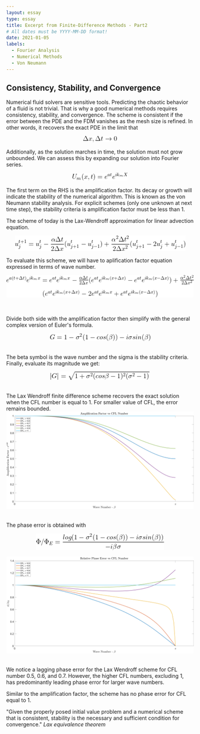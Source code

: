 ```yaml
---
layout: essay
type: essay
title: Excerpt from Finite-Difference Methods - Part2
# All dates must be YYYY-MM-DD format!
date: 2021-01-05
labels:
  - Fourier Analysis
  - Numerical Methods
  - Von Neumann
---
```


## Consistency, Stability, and Convergence

Numerical fluid solvers are sensitive tools. Predicting the chaotic behavior of a fluid is not trivial. That is why a good numerical methods requires consistency, stability, and convergence. The scheme is consistent if the error between the PDE and the FDM vanishes as the mesh size is refined. In other words, it recovers the exact PDE in the limit that 
<p align="center">
<img src="../images/FDM/FDM-stability-consistent.gif">
</p>


Additionally, as the solution marches in time, the solution must not grow unbounded. We can assess this by expanding our solution into Fourier series.

<p align="center">
<img src="../images/FDM/FDM-Fourier.gif">
</p>


The first term on the RHS is the amplification factor. Its decay or growth will indicate the stability of the numerical algorithm. This is known as the von Neumann stability analysis. For explicit schemes (only one unknown at next time step), the stability criteria is amplification factor must be less than 1.

The scheme of today is the Lax-Wendroff approximation for linear advection equation.
<p align="center">
<img src="../images/FDM/FDM_Lax_Wendroff.gif">
</p>


To evaluate this scheme, we will have to aplification factor equation expressed in terms of wave number.
<p align="center">
<img src="../images/FDM/FDM-von-Neumann.gif">
</p>

<br />



Divide both side with the amplification factor then simplify with the general complex version of Euler's formula.
<p align="center">
<img src="../images/FDM/FDM-G.gif">
</p>

<br /> 
The beta symbol is the wave number and the sigma is the stability criteria. Finally, evaluate its magnitude we get:
<p align="center">
<img src="../images/FDM/FDM-magnitude-G.gif">
</p>


<br />
The Lax Wendroff finite difference scheme recovers the exact solution when the CFL number is equal
to 1. For smaller value of CFL, the error remains bounded.
<div align="center">
  <img class="ui image" src="../images/FDM2_1.png">
</div>

<br />


The phase error is obtained with 
<p align="center">
<img src="../images/FDM/FDM-phase-error.gif">
</p>

<div align="center">
  <img class="ui image" src="../images/FDM2_2.png">
</div>

<br />


We notice a lagging phase error for the Lax Wendroff scheme for CFL number 0.5, 0.6, and 0.7. However, the higher CFL numbers, excluding 1, has predominantly leading phase error for larger wave numbers.

Similar to the amplification factor, the scheme has no phase error for CFL equal to 1.

"Given the properly posed initial value problem and a numerical scheme that is consistent, stability is the necessary and sufficient condition for convergence." <i> Lax equivalence theorem </i>
